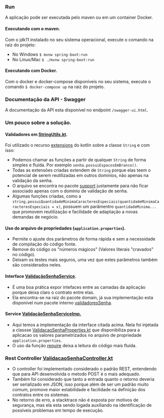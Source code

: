 ### Run
A aplicação pode ser executada pelo maven ou em um container Docker.

#### Executando com o maven.
Com o jdk11 instalado no seu sistema operacional, execute o comando na raiz do projeto:  
* No Windows `$ mvnw spring-boot:run`  
* No Linux/Mac `$ ./mvnw spring-boot:run`
 
#### Executando com Docker.
Com o docker e docker-compose disponíveis no seu sistema, execute o comando `$ docker-compose up` na raiz do projeto.

### Documentação da API - Swagger
A documentação da API esta disponível no endpoint `/swagger-ui.html`.

### Um pouco sobre a solução.

#### Validadores em [StringUtils.kt](src/main/kotlin/br/com/bruno/backendchallenge/support/StringUtils.kt).
Foi utilizado o recurso [extensions](https://kotlinlang.org/docs/extensions.html) do kotlin sobre a classe `String` e com isso:
* Podemos chamar as funções a partir de qualquer `String` de forma simples e fluída. Por exemplo `senha.possuiEspacosEmBranco()`.
* Todas as extensões criadas extendem de `String` porque elas teem o potencial de serem reutilizadas em outros dominios, não apenas na validação da senha.
* O arquivo se encontra no pacote [support](src/main/kotlin/br/com/bruno/backendchallenge/support) justamente para não ficar associado apenas com o dominio de validação de senha.
* Algumas funções criadas, como a `string.possuiQuantidadeMinimaCaracteresEspeciais(quantidadeMinimaCaracteresEspeciais = x)`, possuem um parâmentro `quantidadeMinima...` que promovem reutilização e facilidade de adaptação a novas demandas de negócio. 

#### Uso do arquivo de propriedades (`application.properties`).
* Permite o ajuste dos parâmetros de forma rápida e sem a necessidade de compilação do código fonte. 
* Remove do código os "números mágicos" (Valores literais "cravados" no código).
* Deixam os testes mais seguros, uma vez que estes parâmetros também são considerados neles.

#### Interface [ValidaçãoSenhaService](src/main/kotlin/br/com/bruno/backendchallenge/domain/ValidacaoSenhaService.kt).
* É uma boa prática expor intefaces entre as camadas da aplicação porque deixa claro o contrato entre elas.  
* Ela encontra-se na raiz do pacote domain, já sua implementação esta disponível num pacote interno [validadoresSenha](src/main/kotlin/br/com/bruno/backendchallenge/domain/validadoresSenha).

#### Service [ValidaçãoSenhaServiceImp.](src/main/kotlin/br/com/bruno/backendchallenge/domain/validadoresSenha/ValidaçãoSenhaServiceImp.kt)
* Aqui temos a implementação da interface citada acima. Nela foi injetada a classse [ValidacaoSenhaProperties.kt](src/main/kotlin/br/com/bruno/backendchallenge/domain/validadoresSenha/ValidacaoSenhaProperties.kt) que disponibiliza para a aplicacao os valores parametrizados no arquivo de propriedade `application.properties`.  
* O uso da função [require](https://kotlinlang.org/api/latest/jvm/stdlib/kotlin/require.html) deixa a leitura do código mais fluída.

### Rest Controller [ValidacaoSenhaController.kt](src/main/kotlin/br/com/bruno/backendchallenge/endpoint/validacaoSenha/ValidacaoSenhaController.kt)
* O controller foi implementado considerado o padrão REST, entendendo que para API desenvolvida o metodo POST é o mais adequado.  
* Também foi considerado que tanto a entrada quanto o retorno deveria ser serializado em JSON, isso porque além de ser um padrão muito comum, promove maior estabilidade e facilidade na definição dos contratos entre os sistemas.
* No retorno de erro, a stacktrace não é exposta por motivos de segurança, mas ela esta sendo logada auxíliando na identificação de possíveis problemas em tempo de execução.